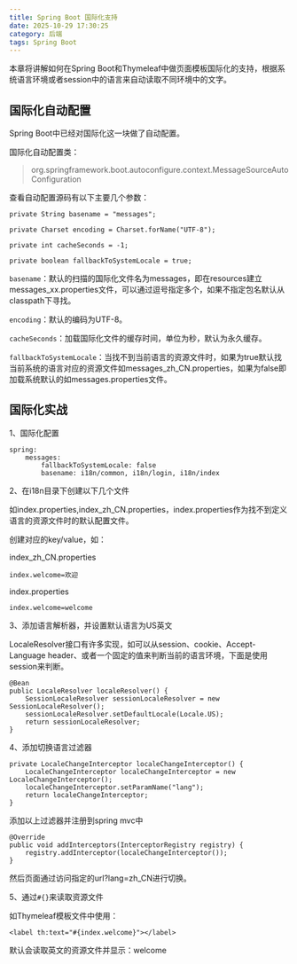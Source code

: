 ```yaml
---
title: Spring Boot 国际化支持
date: 2025-10-29 17:30:25
category: 后端
tags: Spring Boot
---
```


本章将讲解如何在Spring Boot和Thymeleaf中做页面模板国际化的支持，根据系统语言环境或者session中的语言来自动读取不同环境中的文字。

## 国际化自动配置

Spring Boot中已经对国际化这一块做了自动配置。

国际化自动配置类：

> org.springframework.boot.autoconfigure.context.MessageSourceAutoConfiguration

查看自动配置源码有以下主要几个参数：

```
private String basename = "messages";

private Charset encoding = Charset.forName("UTF-8");

private int cacheSeconds = -1;

private boolean fallbackToSystemLocale = true;
```

`basename`：默认的扫描的国际化文件名为messages，即在resources建立messages_xx.properties文件，可以通过逗号指定多个，如果不指定包名默认从classpath下寻找。

`encoding`：默认的编码为UTF-8。

`cacheSeconds`：加载国际化文件的缓存时间，单位为秒，默认为永久缓存。

`fallbackToSystemLocale`：当找不到当前语言的资源文件时，如果为true默认找当前系统的语言对应的资源文件如messages_zh_CN.properties，如果为false即加载系统默认的如messages.properties文件。


## 国际化实战

1、国际化配置

```
spring:
    messages:
        fallbackToSystemLocale: false
        basename: i18n/common, i18n/login, i18n/index
```

2、在i18n目录下创建以下几个文件

如index.properties,index_zh_CN.properties，index.properties作为找不到定义语言的资源文件时的默认配置文件。

创建对应的key/value，如：

index_zh_CN.properties
```
index.welcome=欢迎
```

index.properties
```
index.welcome=welcome
```


3、添加语言解析器，并设置默认语言为US英文

LocaleResolver接口有许多实现，如可以从session、cookie、Accept-Language header、或者一个固定的值来判断当前的语言环境，下面是使用session来判断。

```
@Bean
public LocaleResolver localeResolver() {
	SessionLocaleResolver sessionLocaleResolver = new SessionLocaleResolver();
	sessionLocaleResolver.setDefaultLocale(Locale.US);
	return sessionLocaleResolver;
}
```

4、添加切换语言过滤器

```
private LocaleChangeInterceptor localeChangeInterceptor() {
	LocaleChangeInterceptor localeChangeInterceptor = new LocaleChangeInterceptor();
	localeChangeInterceptor.setParamName("lang");
	return localeChangeInterceptor;
}
```

添加以上过滤器并注册到spring mvc中


```
@Override
public void addInterceptors(InterceptorRegistry registry) {
    registry.addInterceptor(localeChangeInterceptor());
}
```

然后页面通过访问指定的url?lang=zh_CN进行切换。

5、通过`#{}`来读取资源文件

如Thymeleaf模板文件中使用：

```
<label th:text="#{index.welcome}"></label>
```


默认会读取英文的资源文件并显示：welcome

